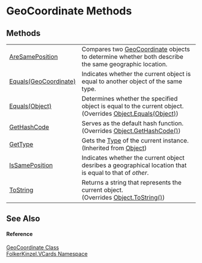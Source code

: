 # GeoCoordinate Methods




## Methods
<table>
<tr>
<td><a href="313ae8de-cc1f-3c1e-c829-f3d61b1e7b34.md">AreSamePosition</a></td>
<td>Compares two <a href="b5bf71bf-3cb4-c1a6-4a89-904c085dd7f3.md">GeoCoordinate</a> objects to determine whether both describe the same geographic location.</td></tr>
<tr>
<td><a href="27dfc9a3-4b53-f405-6679-2941a440d0d9.md">Equals(GeoCoordinate)</a></td>
<td>Indicates whether the current object is equal to another object of the same type.</td></tr>
<tr>
<td><a href="cfe93a38-608f-6e20-8bd9-72c2d449ee66.md">Equals(Object)</a></td>
<td>Determines whether the specified object is equal to the current object.<br />(Overrides <a href="https://learn.microsoft.com/dotnet/api/system.object.equals#system-object-equals(system-object)" target="_blank" rel="noopener noreferrer">Object.Equals(Object)</a>)</td></tr>
<tr>
<td><a href="58132fe1-e7f2-9ce3-8b34-409e383d4ba0.md">GetHashCode</a></td>
<td>Serves as the default hash function.<br />(Overrides <a href="https://learn.microsoft.com/dotnet/api/system.object.gethashcode" target="_blank" rel="noopener noreferrer">Object.GetHashCode()</a>)</td></tr>
<tr>
<td><a href="https://learn.microsoft.com/dotnet/api/system.object.gettype" target="_blank" rel="noopener noreferrer">GetType</a></td>
<td>Gets the <a href="https://learn.microsoft.com/dotnet/api/system.type" target="_blank" rel="noopener noreferrer">Type</a> of the current instance.<br />(Inherited from <a href="https://learn.microsoft.com/dotnet/api/system.object" target="_blank" rel="noopener noreferrer">Object</a>)</td></tr>
<tr>
<td><a href="ca1dddd9-1247-1ef0-563c-13ad6108eff5.md">IsSamePosition</a></td>
<td>Indicates whether the current object desribes a geographical location that is equal to that of <em>other</em>.</td></tr>
<tr>
<td><a href="eafe2753-dbef-0d28-fc19-0c65c7089098.md">ToString</a></td>
<td>Returns a string that represents the current object.<br />(Overrides <a href="https://learn.microsoft.com/dotnet/api/system.object.tostring" target="_blank" rel="noopener noreferrer">Object.ToString()</a>)</td></tr>
</table>

## See Also


#### Reference
<a href="b5bf71bf-3cb4-c1a6-4a89-904c085dd7f3.md">GeoCoordinate Class</a>  
<a href="67dce261-ab8f-dd0a-4c0c-bc2633c1719e.md">FolkerKinzel.VCards Namespace</a>  
